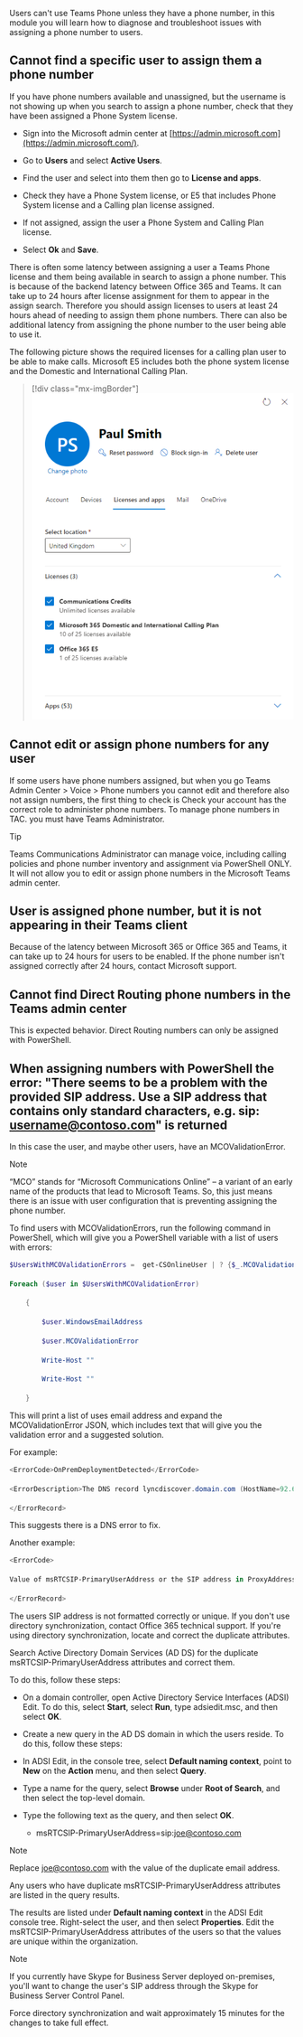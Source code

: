 Users can't use Teams Phone unless they have a phone number, in this module you will learn how to diagnose and troubleshoot issues with assigning a phone number to users.

## Cannot find a specific user to assign them a phone number

If you have phone numbers available and unassigned, but the username is not showing up when you search to assign a phone number, check that they have been assigned a Phone System license.

- Sign into the Microsoft admin center at [https://admin.microsoft.com](https://admin.microsoft.com/).

- Go to **Users** and select **Active Users**.

- Find the user and select into them then go to **License and apps**.

- Check they have a Phone System license, or E5 that includes Phone System license and a Calling plan license assigned.

- If not assigned, assign the user a Phone System and Calling Plan license.

- Select **Ok** and **Save**.

There is often some latency between assigning a user a Teams Phone license and them being available in search to assign a phone number. This is because of the backend latency between Office 365 and Teams. It can take up to 24 hours after license assignment for them to appear in the assign search. Therefore you should assign licenses to users at least 24 hours ahead of needing to assign them phone numbers. There can also be additional latency from assigning the phone number to the user being able to use it.

The following picture shows the required licenses for a calling plan user to be able to make calls. Microsoft E5 includes both the phone system license and the Domestic and International Calling Plan.

> [!div class="mx-imgBorder"]
> [ ![Paul Smith has E5 licence which includes the phone system license and the Domestic and International Calling Plan and communication credits licence.](../media/user-licenses-assignment.png) ](../media/user-licenses-assignment.png#lightbox)

## Cannot edit or assign phone numbers for any user

If some users have phone numbers assigned, but when you go Teams Admin Center > Voice > Phone numbers you cannot edit and therefore also not assign numbers, the first thing to check is Check your account has the correct role to administer phone numbers. To manage phone numbers in TAC. you must have Teams Administrator.

> [!TIP]
> Teams Communications Administrator can manage voice, including calling policies and phone number inventory and assignment via PowerShell ONLY. It will not allow you to edit or assign phone numbers in the Microsoft Teams admin center.

## User is assigned phone number, but it is not appearing in their Teams client

Because of the latency between Microsoft 365 or Office 365 and Teams, it can take up to 24 hours for users to be enabled. If the phone number isn't assigned correctly after 24 hours, contact Microsoft support.

## Cannot find Direct Routing phone numbers in the Teams admin center

This is expected behavior. Direct Routing numbers can only be assigned with PowerShell.

## When assigning numbers with PowerShell the error: "There seems to be a problem with the provided SIP address. Use a SIP address that contains only standard characters, e.g. sip: [username@contoso.com](mailto:username@contoso.com)" is returned

In this case the user, and maybe other users, have an MCOValidationError.

> [!NOTE]
> “MCO” stands for “Microsoft Communications Online” – a variant of an early name of the products that lead to Microsoft Teams. So, this just means there is an issue with user configuration that is preventing assigning the phone number.

To find users with MCOValidationErrors, run the following command in PowerShell, which will give you a PowerShell variable with a list of users with errors:

```powershell
$UsersWithMCOValidationErrors =  get-CSOnlineUser | ? {$_.MCOValidationError -ne $null} | select windowsemailaddress, sipaddress, displayname, mcovalidationerror

Foreach ($user in $UsersWithMCOValidationError)

    {

        $user.WindowsEmailAddress

        $user.MCOValidationError

        Write-Host ""

        Write-Host ""

    }

```

This will print a list of uses email address and expand the MCOValidationError JSON, which includes text that will give you the validation error and a suggested solution.

For example:

```powershell
<ErrorCode>OnPremDeploymentDetected</ErrorCode>

<ErrorDescription>The DNS record lyncdiscover.domain.com (HostName=92.60.106.123) does not resolve to the Skype for Business Online domain name space. Please update the DNS record to the Skype for Business Online domain name space if users from this domain are to be hosted in Skype for Business Online, or configure Azure AD Connect to sync the AD attribute msRTCSIP-DeploymentLocator if this user is hosted on premises. DNS record last queried @ 08/10/2019 16:37:23.</ErrorDescription>

</ErrorRecord>

```

This suggests there is a DNS error to fix.

Another example:

```powershell
<ErrorCode>

Value of msRTCSIP-PrimaryUserAddress or the SIP address in ProxyAddress field in your local Active Directory is not unique. Correct the value in your local Active Directory. After you correct it, the value will be updated in your Microsoft Online Services directory during the next Active Directory synchronization. .</ErrorDescription>

</ErrorRecord>

```

The users SIP address is not formatted correctly or unique. If you don't use directory synchronization, contact Office 365 technical support. If you're using directory synchronization, locate and correct the duplicate attributes.

Search Active Directory Domain Services (AD DS) for the duplicate msRTCSIP-PrimaryUserAddress attributes and correct them.

To do this, follow these steps:

- On a domain controller, open Active Directory Service Interfaces (ADSI) Edit. To do this, select **Start**, select **Run**, type adsiedit.msc, and then select **OK**.

- Create a new query in the AD DS domain in which the users reside. To do this, follow these steps:

- In ADSI Edit, in the console tree, select **Default naming context**, point to **New** on the **Action** menu, and then select **Query**.

- Type a name for the query, select **Browse** under **Root of Search**, and then select the top-level domain.

- Type the following text as the query, and then select **OK**.

    - msRTCSIP-PrimaryUserAddress=sip:joe@contoso.com

> [!NOTE]
> Replace joe@contoso.com with the value of the duplicate email address.

Any users who have duplicate msRTCSIP-PrimaryUserAddress attributes are listed in the query results.

The results are listed under **Default naming context** in the ADSI Edit console tree.
Right-select the user, and then select **Properties**.
Edit the msRTCSIP-PrimaryUserAddress attributes of the users so that the values are unique within the organization.
> [!NOTE]
> If you currently have Skype for Business Server deployed on-premises, you'll want to change the user's SIP address through the Skype for Business Server Control Panel.

Force directory synchronization and wait approximately 15 minutes for the changes to take full effect.

